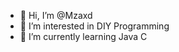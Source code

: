 - 👋 Hi, I’m @Mzaxd
- 👀 I’m interested in DIY Programming
- 🌱 I’m currently learning Java C

<!---
Mzaxd/Mzaxd is a ✨ special ✨ repository because its `README.md` (this file) appears on your GitHub profile.
You can click the Preview link to take a look at your changes.
--->
